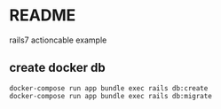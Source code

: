 # README

rails7 actioncable example

## create docker db

```
docker-compose run app bundle exec rails db:create
docker-compose run app bundle exec rails db:migrate
```
